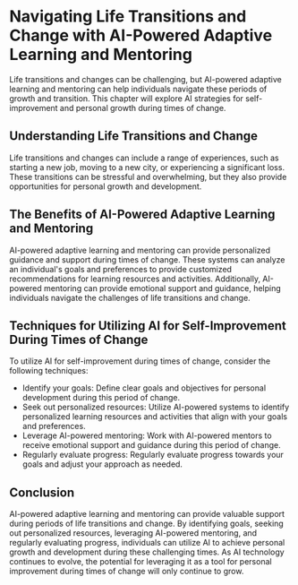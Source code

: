 Navigating Life Transitions and Change with AI-Powered Adaptive Learning and Mentoring
=====================================================================================================================================

Life transitions and changes can be challenging, but AI-powered adaptive learning and mentoring can help individuals navigate these periods of growth and transition. This chapter will explore AI strategies for self-improvement and personal growth during times of change.

Understanding Life Transitions and Change
-----------------------------------------

Life transitions and changes can include a range of experiences, such as starting a new job, moving to a new city, or experiencing a significant loss. These transitions can be stressful and overwhelming, but they also provide opportunities for personal growth and development.

The Benefits of AI-Powered Adaptive Learning and Mentoring
----------------------------------------------------------

AI-powered adaptive learning and mentoring can provide personalized guidance and support during times of change. These systems can analyze an individual's goals and preferences to provide customized recommendations for learning resources and activities. Additionally, AI-powered mentoring can provide emotional support and guidance, helping individuals navigate the challenges of life transitions and change.

Techniques for Utilizing AI for Self-Improvement During Times of Change
-----------------------------------------------------------------------

To utilize AI for self-improvement during times of change, consider the following techniques:

* Identify your goals: Define clear goals and objectives for personal development during this period of change.
* Seek out personalized resources: Utilize AI-powered systems to identify personalized learning resources and activities that align with your goals and preferences.
* Leverage AI-powered mentoring: Work with AI-powered mentors to receive emotional support and guidance during this period of change.
* Regularly evaluate progress: Regularly evaluate progress towards your goals and adjust your approach as needed.

Conclusion
----------

AI-powered adaptive learning and mentoring can provide valuable support during periods of life transitions and change. By identifying goals, seeking out personalized resources, leveraging AI-powered mentoring, and regularly evaluating progress, individuals can utilize AI to achieve personal growth and development during these challenging times. As AI technology continues to evolve, the potential for leveraging it as a tool for personal improvement during times of change will only continue to grow.
